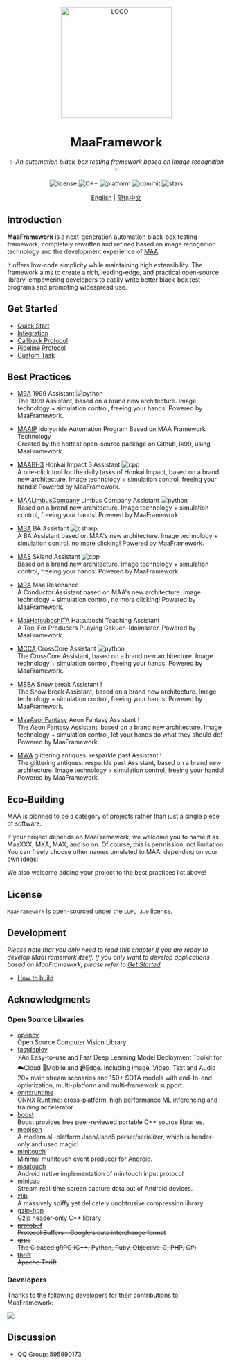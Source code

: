 <!-- markdownlint-disable MD033 MD041 -->
<p align="center">
  <img alt="LOGO" src="https://cdn.jsdelivr.net/gh/MaaAssistantArknights/design@main/logo/maa-logo_512x512.png" width="256" height="256" />
</p>

<div align="center">

# MaaFramework

<!-- prettier-ignore-start -->
<!-- markdownlint-disable-next-line MD036 -->
_✨ An automation black-box testing framework based on image recognition ✨_
<!-- prettier-ignore-end -->

</div>

<p align="center">
  <img alt="license" src="https://img.shields.io/github/license/MaaXYZ/MaaFramework">
  <img alt="C++" src="https://img.shields.io/badge/C++-20-%2300599C?logo=cplusplus">
  <img alt="platform" src="https://img.shields.io/badge/platform-Windows%20%7C%20Linux%20%7C%20macOS-blueviolet">
  <img alt="commit" src="https://img.shields.io/github/commit-activity/m/MaaXYZ/MaaFramework?color=%23ff69b4">
  <img alt="stars" src="https://img.shields.io/github/stars/MaaXYZ/MaaFramework?style=social">
</p>

<div align="center">

[English](./README_en.md) | [简体中文](./README.md)

</div>

## Introduction

**MaaFramework** is a next-generation automation black-box testing framework, completely rewritten and refined based on image recognition technology and the development experience of [MAA](https://github.com/MaaAssistantArknights/MaaAssistantArknights).

It offers low-code simplicity while maintaining high extensibility. The framework aims to create a rich, leading-edge, and practical open-source library, empowering developers to easily write better black-box test programs and promoting widespread use.

## Get Started

- [Quick Start](docs/en_us/1.1-QuickStarted.md)
- [Integration](docs/en_us/2.1-Integration.md)
- [Callback Protocol](docs/en_us/2.2-CallbackProtocol.md)
- [Pipeline Protocol](docs/en_us/3.1-PipelineProtocol.md)
- [Custom Task](docs/en_us/2.3-CustomTask.md)

## Best Practices

- [M9A](https://github.com/MaaXYZ/M9A) 1999 Assistant ![python](https://img.shields.io/badge/Python-3776AB?logo=python&logoColor=white)  
  The 1999 Assistant, based on a brand new architecture. Image technology + simulation control, freeing your hands! Powered by MaaFramework.

- [MAAIP](https://github.com/Arcelibs/MAAIP) idolypride Automation Program Based on MAA Framework Technology  
  Created by the hottest open-source package on Github, lk99, using MaaFramework.

- [MAABH3](https://github.com/MaaXYZ/MAABH3) Honkai Impact 3 Assistant ![cpp](https://img.shields.io/badge/C%2B%2B-00599C?logo=c%2B%2B&logoColor=white)  
  A one-click tool for the daily tasks of Honkai Impact, based on a brand new architecture. Image technology + simulation control, freeing your hands! Powered by MaaFramework.

- [MAALimbusCompany](https://github.com/hxdnshx/MAALimbusCompany) Limbus Company Assistant ![python](https://img.shields.io/badge/Python-3776AB?logo=python&logoColor=white)  
  Based on a brand new architecture. Image technology + simulation control, freeing your hands! Powered by MaaFramework.

- [MBA](https://github.com/MaaXYZ/MBA) BA Assistant ![csharp](https://img.shields.io/badge/C%23-239120?logo=csharp&logoColor=white)  
  A BA Assistant based on MAA's new architecture. Image technology + simulation control, no more clicking! Powered by MaaFramework.

- [MAS](https://github.com/MaaXYZ/MaaAssistantSkland) Skland Assistant ![cpp](https://img.shields.io/badge/C%2B%2B-00599C?logo=c%2B%2B&logoColor=white)  
  Based on a brand new architecture. Image technology + simulation control, freeing your hands! Powered by MaaFramework.

- [MRA](https://github.com/MaaXYZ/MaaResonance) Maa Resonance  
  A Conductor Assistant based on MAA's new architecture. Image technology + simulation control, no more clicking! Powered by MaaFramework.

- [MaaHatsuboshiTA](https://github.com/Carpenter-MK1/MaaHatsuboshiTA) Hatsuboshi Teaching Assistant   
  A Tool For Producers PLaying Gakuen-Idolmaster. Powered by MaaFramework.

- [MCCA](https://github.com/MaaXYZ/MCCA) CrossCore Assistant ![python](https://img.shields.io/badge/Python-3776AB?logo=python&logoColor=white)  
  The CrossCore Assistant, based on a brand new architecture. Image technology + simulation control, freeing your hands! Powered by MaaFramework.

- [MSBA](https://github.com/overflow65537/MAA_SnowBreak) Snow break Assistant !  
  The Snow break Assistant, based on a brand new architecture. Image technology + simulation control, freeing your hands! Powered by MaaFramework.

- [MaaAeonFantasy](https://github.com/Andl-Liu/MaaAeonFantasy) Aeon Fantasy Assistant !  
  The Aeon Fantasy Assistant, based on a brand new architecture. Image technology + simulation control, let your hands do what they should do! Powered by MaaFramework.

- [MWA](https://github.com/MAWHA/MWA) glittering antiques: resparkle past Assistant !    
  The glittering antiques: resparkle past Assistant, based on a brand new architecture. Image technology + simulation control, freeing your hands! Powered by MaaFramework.
  
## Eco-Building

MAA is planned to be a category of projects rather than just a single piece of software.

If your project depends on MaaFramework, we welcome you to name it as MaaXXX, MXA, MAX, and so on. Of course, this is permission, not limitation. You can freely choose other names unrelated to MAA, depending on your own ideas!

We also welcome adding your project to the best practices list above!

## License

`MaaFramework` is open-sourced under the [`LGPL-3.0`](./LICENSE.md) license.

## Development

_Please note that you only need to read this chapter if you are ready to develop MaaFramework itself. If you only want to develop applications based on MaaFramework, please refer to [Get Started](#get-started)._

- [How to build](docs/en_us/4.1-BuildGuide.md)

## Acknowledgments

### Open Source Libraries

- [opencv](https://github.com/opencv/opencv)  
  Open Source Computer Vision Library
- [fastdeploy](https://github.com/PaddlePaddle/FastDeploy)  
  ⚡️An Easy-to-use and Fast Deep Learning Model Deployment Toolkit for ☁️Cloud 📱Mobile and 📹Edge. Including Image, Video, Text and Audio 20+ main stream scenarios and 150+ SOTA models with end-to-end optimization, multi-platform and multi-framework support.
- [onnxruntime](https://github.com/microsoft/onnxruntime)  
  ONNX Runtime: cross-platform, high performance ML inferencing and training accelerator
- [boost](https://www.boost.org/)  
  Boost provides free peer-reviewed portable C++ source libraries.
- [meojson](https://github.com/MistEO/meojson)  
  A modern all-platform Json/Json5 parser/serializer, which is header-only and used magic!
- [minitouch](https://github.com/DeviceFarmer/minitouch)  
  Minimal multitouch event producer for Android.
- [maatouch](https://github.com/MaaAssistantArknights/MaaTouch)  
  Android native implementation of minitouch input protocol
- [minicap](https://github.com/DeviceFarmer/minicap)  
  Stream real-time screen capture data out of Android devices.
- [zlib](https://github.com/madler/zlib)  
  A massively spiffy yet delicately unobtrusive compression library.
- [gzip-hpp](https://github.com/mapbox/gzip-hpp)  
  Gzip header-only C++ library
- ~~[protobuf](https://github.com/protocolbuffers/protobuf)~~  
  ~~Protocol Buffers - Google's data interchange format~~
- ~~[grpc](https://github.com/grpc/grpc)~~  
  ~~The C based gRPC (C++, Python, Ruby, Objective-C, PHP, C#)~~
- ~~[thrift](https://github.com/apache/thrift)~~  
  ~~Apache Thrift~~

### Developers

Thanks to the following developers for their contributions to MaaFramework:

<a href="https://github.com/MaaXYZ/MaaFramework/graphs/contributors">
  <img src="https://contrib.rocks/image?repo=MaaXYZ/MaaFramework&max=1000" />
</a>

## Discussion

- QQ Group: 595990173
